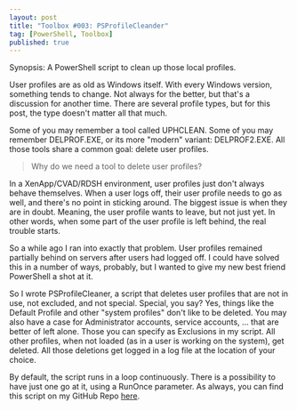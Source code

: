 ```yaml
---
layout: post
title: "Toolbox #003: PSProfileCleander"
tag: [PowerShell, Toolbox]
published: true
---
```

Synopsis: A PowerShell script to clean up those local profiles.

User profiles are as old as Windows itself. With every Windows version, something tends to change.
Not always for the better, but that's a discussion for another time.
There are several profile types, but for this post, the type doesn't matter all that much.

Some of you may remember a tool called UPHCLEAN.
Some of you may remember DELPROF.EXE, or its more "modern" variant: DELPROF2.EXE.
All those tools share a common goal: delete user profiles.

> Why do we need a tool to delete user profiles?

In a XenApp/CVAD/RDSH environment, user profiles just don't always behave themselves. When a user logs off, their user profile needs to go as well, and there's no point in sticking around.
The biggest issue is when they are in doubt. Meaning, the user profile wants to leave, but not just yet. In other words, when some part of the user profile is left behind, the real trouble starts.

So a while ago I ran into exactly that problem. User profiles remained partially behind on servers after users had logged off.
I could have solved this in a number of ways, probably, but I wanted to give my new best friend PowerShell a shot at it.

So I wrote PSProfileCleaner, a script that deletes user profiles that are not in use, not excluded, and not special. Special, you say? Yes, things like the Default Profile and other "system profiles" don't like to be deleted. You may also have a case for Administrator accounts, service accounts, … that are better of left alone. Those you can specify as Exclusions in my script. All other profiles, when not loaded (as in a user is working on the system), get deleted. All those deletions get logged in a log file at the location of your choice.

By default, the script runs in a loop continuously. There is a possibility to have just one go at it, using a RunOnce parameter.
As always, you can find this script on my GitHub Repo [here](https://github.com/Cloudsparkle/PSProfileCleaner).
